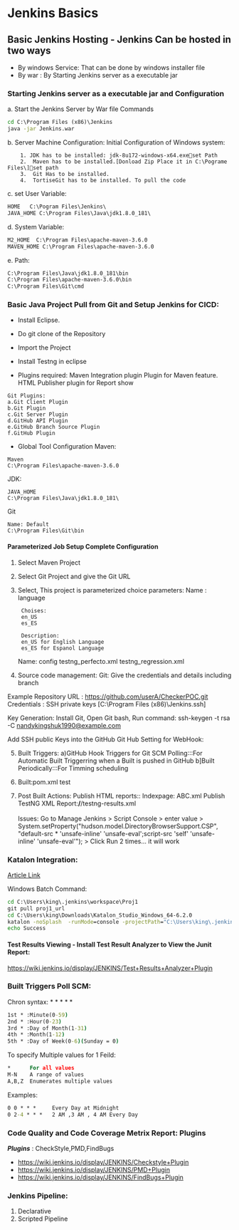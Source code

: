 # Jenkins Basics

## Basic Jenkins Hosting - Jenkins Can be hosted in two ways 

* By windows Service: That can be done by windows installer file
* By war : By Starting Jenkins server as a executable jar

### Starting Jenkins server as a executable jar and Configuration
a. Start the Jenkins Server by War file Commands
```cmd
cd C:\Program Files (x86)\Jenkins
java -jar Jenkins.war
```

b. Server Machine Configuration:
Initial Configuration of Windows system:
```
	1. JDK has to be installed: jdk-8u172-windows-x64.exeset Path
	2.  Maven has to be installed.[Donload Zip Place it in C:\Pograme Files\]set path
	3.  Git Has to be installed.
	4.  TortiseGit has to be installed. To pull the code
```
c. set User Variable:
```cmd
HOME   C:\Pogram Files\Jenkins\
JAVA_HOME C:\Program Files\Java\jdk1.8.0_181\
```

d. System Variable:
```cmd
M2_HOME  C:\Program Files\apache-maven-3.6.0
MAVEN_HOME C:\Program Files\apache-maven-3.6.0
```
e. Path:
```cmd
C:\Program Files\Java\jdk1.8.0_181\bin
C:\Program Files\apache-maven-3.6.0\bin
C:\Program Files\Git\cmd
```
### Basic Java Project Pull from Git and Setup Jenkins for CICD:

* Install Eclipse.
* Do git clone of the Repository
* Import the Project
* Install Testng in eclipse

* Plugins required:
Maven Integration plugin Plugin for Maven feature.
HTML Publisher plugin for Report show
```
Git Plugins:   
a.Git Client Plugin
b.Git Plugin
c.Git Server Plugin
d.GitHub API Plugin
e.GitHub Branch Source Plugin
f.GitHub Plugin
````
      
* Global Tool Configuration
Maven:
```
Maven
C:\Program Files\apache-maven-3.6.0
```
JDK:
```
JAVA_HOME
C:\Program Files\Java\jdk1.8.0_181\
```
Git
```
Name: Default
C:\Program Files\Git\bin
```

#### Parameterized Job Setup Complete Configuration
1. Select Maven Project
2. Select Git Project and give the Git URL
3. Select, This project is parameterized
     choice parameters:
	Name : 
		language

		Choises:
		en_US
		es_ES

		Description: 
		en_US for English Language
		es_ES for Espanol Language
		
	Name: config
		testng_perfecto.xml
		testng_regression.xml
4. Source code management:
Git: Give the credentials and details including branch

Example
Repository URL  : https://github.com/userA/CheckerPOC.git
Credentials : SSH private keys  [C:\Program Files (x86)\Jenkins\.ssh]

Key Generation:
Install Git,
Open Git bash,
Run command: ssh-keygen -t rsa -C nandykingshuk1990@example.com

Add SSH public Keys into the GitHub
Git Hub Setting for WebHook:

5. Built Triggers:
	a)GitHub Hook Triggers for Git SCM Polling:::For Automatic Built Triggerring when a Built is pushed in GitHub
	b]Built Periodically:::For Timming scheduling

6. Built:pom.xml
	test
	
7. Post Built Actions:
Publish HTML reports::
		Indexpage: ABC.xml
Publish TestNG XML Report:**/**/testng-results.xml
<br/><br/>
Issues:
Go to Manage Jenkins > Script Console > enter value > System.setProperty("hudson.model.DirectoryBrowserSupport.CSP", "default-src * 'unsafe-inline' 'unsafe-eval';script-src 'self' 'unsafe-inline' 'unsafe-eval'"); > Click Run 2 times... it will work

### Katalon Integration:
[Article Link](https://dzone.com/articles/how-to-setup-the-integration-with-jenkins-and-other)

Windows Batch Command:
```cmd
cd C:\Users\king\.jenkins\workspace\Proj1
git pull proj1_url
cd C:\Users\king\Downloads\Katalon_Studio_Windows_64-6.2.0
katalon -noSplash  -runMode=console -projectPath="C:\Users\king\.jenkins\workspace\Proj1\abc_name.prj" -retry=0 -testSuitePath="Test Suites/%TestSuite_name%" -executionProfile="%Execution_Profile%" -browserType="%Browser%" -reportFolder="Reports\Details" -reportFileName="report" -apiKey=******************
echo Success
```

#### Test Results Viewing - Install Test Result Analyzer to View the Junit Report:
https://wiki.jenkins.io/display/JENKINS/Test+Results+Analyzer+Plugin


### Built Triggers Poll SCM:

Chron syntax: * * * * *
```cmd
1st * :Minute(0-59)
2nd * :Hour(0-23)
3rd * :Day of Month(1-31)
4th * :Month(1-12)
5th * :Day of Week(0-6)(Sunday = 0)
```
To specify Multiple values for 1 Feild:
```cmd
*      For all values
M-N    A range of values
A,B,Z  Enumerates multiple values
```

Examples:
```cmd
0 0 * * *     Every Day at Midnight
0 2-4 * * *   2 AM ,3 AM , 4 AM Every Day
```

### Code Quality and Code Coverage Metrix Report: Plugins
***Plugins***  : CheckStyle,PMD,FindBugs

* https://wiki.jenkins.io/display/JENKINS/Checkstyle+Plugin
* https://wiki.jenkins.io/display/JENKINS/PMD+Plugin
* https://wiki.jenkins.io/display/JENKINS/FindBugs+Plugin

### Jenkins Pipeline:
1. Declarative
2. Scripted Pipeline

